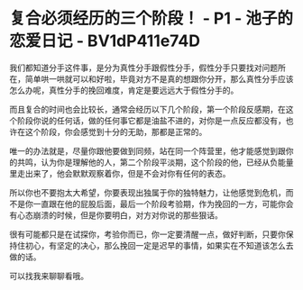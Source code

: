 # 复合必须经历的三个阶段！ - P1 - 池子的恋爱日记 - BV1dP411e74D

我们都知道分手这件事，是分为真性分手跟假性分手，假性分手只要找对问题所在，简单哄一哄就可以和好啦，毕竟对方不是真的想跟你分开，那么真性分手应该怎么办呢，真性分手的挽回难度，肯定是要远远大于假性分手的。

而且复合的时间也会比较长，通常会经历以下几个阶段，第一个阶段反感期，在这个阶段你说的任何话，做的任何事它都是油盐不进的，对你是一点反应都没有，也许在这个阶段，你会感觉到十分的无助，那都是正常的。

唯一的办法就是，尽量你跟他要做到同频，站在同一个阵营里，他才能感觉到跟你的共鸣，认为你是理解他的人，第二个阶段平淡期，这个阶段的他，已经从负能量里走出来了，他会默默观察着你，但是不会对你有任何的表态。

所以你也不要抱太大希望，你要表现出独属于你的独特魅力，让他感觉到危机，而不是你一直跟在他的屁股后面，最后一个阶段考验期，作为挽回的一方，可能你会有心态崩溃的时候，但是你要明白，对方对你说的那些狠话。

很有可能都只是在试探你，考验你而已，你一定要清醒一点，做好判断，只要你保持住初心，有坚定的决心，那么挽回一定是迟早的事情，如果实在不知道该怎么去做的话。

可以找我来聊聊看哦。